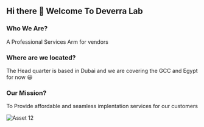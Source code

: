 ## Hi there 👋 Welcome To Deverra Lab 

### Who We Are?
A Professional Services Arm for vendors 

### Where are we located?
The Head quarter is based in Dubai and we are covering the GCC and Egypt for now 😃


### Our Mission?
To Provide affordable and seamless implentation services for our customers


![Asset 12](https://user-images.githubusercontent.com/16447622/203488655-4d6e0638-bd2f-40f6-bc79-d028593113f4.png)
